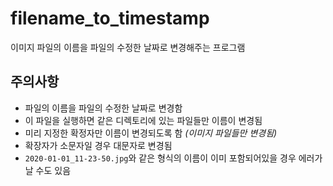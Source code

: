# filename_to_timestamp

이미지 파일의 이름을 파일의 수정한 날짜로 변경해주는 프로그램



## 주의사항

- 파일의 이름을 파일의 수정한 날짜로 변경함
- 이 파일을 실행하면 같은 디렉토리에 있는 파일들만 이름이 변경됨
- 미리 지정한 확정자만 이름이 변경되도록 함 *(이미지 파일들만 변경됨)*
- 확장자가 소문자일 경우 대문자로 변경됨
- `2020-01-01_11-23-50.jpg`와 같은 형식의 이름이 이미 포함되어있을 경우 에러가 날 수도 있음